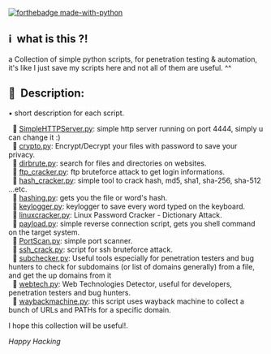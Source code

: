 [![forthebadge made-with-python](http://ForTheBadge.com/images/badges/made-with-python.svg)](https://www.python.org/)
## :information_source: &nbsp;what is this ?!
a Collection of simple python scripts, for penetration testing & automation, it's like I just save my scripts here and not all of them are useful. ^^
## :notebook_with_decorative_cover: &nbsp;Description:
:black_small_square: short description for each script.

&nbsp;&nbsp;:small_orange_diamond: [SimpleHTTPServer.py](SimpleHTTPServer.py): simple http server running on port 4444, simply u can change it :)</br>
&nbsp;&nbsp;:small_orange_diamond: [crypto.py](crypto.py): Encrypt/Decrypt your files with password to save your privacy. </br>
&nbsp;&nbsp;:small_orange_diamond: [dirbrute.py](dirbrute.py): search for files and directories on websites. </br>
&nbsp;&nbsp;:small_orange_diamond: [ftp_cracker.py](ftp_cracker.py): ftp bruteforce attack to get login informations. </br>
&nbsp;&nbsp;:small_orange_diamond: [hash_cracker.py](hash_cracker.py): simple tool to crack hash, md5, sha1, sha-256, sha-512 ...etc. </br>
&nbsp;&nbsp;:small_orange_diamond: [hashing.py](hashing.py): gets you the file or word's hash. </br>
&nbsp;&nbsp;:small_orange_diamond: [keylogger.py](keylogger.py): keylogger to save every word typed on the keyboard. </br>
&nbsp;&nbsp;:small_orange_diamond: [linuxcracker.py](linuxcracker.py): Linux Password Cracker - Dictionary Attack. </br>
&nbsp;&nbsp;:small_orange_diamond: [payload.py](payload.py): simple reverse connection script, gets you shell command on the target system. </br>
&nbsp;&nbsp;:small_orange_diamond: [PortScan.py](PortScan.py): simple port scanner. </br>
&nbsp;&nbsp;:small_orange_diamond: [ssh_crack.py](ssh_crack.py): script for ssh bruteforce attack. </br>
&nbsp;&nbsp;:small_orange_diamond: [subchecker.py](subchecker.py): Useful tools especially for penetration testers and bug hunters to check for subdomains (or list of domains generally) from a file, and get the up domains from it </br>
&nbsp;&nbsp;:small_orange_diamond: [webtech.py](webtech.py): Web Technologies Detector, useful for developers, penetration testers and bug hunters. </br>
&nbsp;&nbsp;:small_orange_diamond: [waybackmachine.py](waybackmachine.py): this script uses wayback machine to collect a bunch of URLs and PATHs for a specific domain. </br>

I hope this collection will be useful!.

*Happy Hacking*
